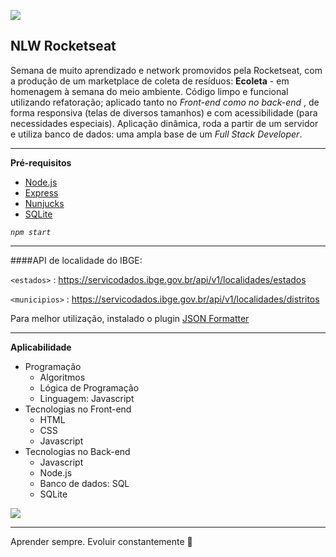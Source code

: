 ![](https://imgur.com/KcQUQqp.png)

NLW Rocketseat
-------------

Semana de muito aprendizado e network promovidos pela Rocketseat, com a produção de um marketplace de coleta de resíduos: **Ecoleta** - em homenagem à semana do meio ambiente.
Código limpo e funcional utilizando refatoração; aplicado tanto no *Front-end como no back-end* , de forma responsiva (telas de diversos tamanhos) e com acessibilidade (para necessidades especiais).
Aplicação dinâmica, roda a partir de um servidor e utiliza banco de dados: uma ampla base de um *Full Stack Developer*.

-------------
**Pré-requisitos**

- [Node.js](https://nodejs.org/en/)
- [Express](https://expressjs.com/pt-br/starter/installing.html)
- [Nunjucks](https://www.sqlite.org/index.html)
- [SQLite](https://mozilla.github.io/nunjucks/)


 *```npm start ```*

-------------

####API de localidade do IBGE:

`<estados>` : <https://servicodados.ibge.gov.br/api/v1/localidades/estados>

`<municipios>` : <https://servicodados.ibge.gov.br/api/v1/localidades/distritos>

Para melhor utilização, instalado o plugin [JSON Formatter](https://chrome.google.com/webstore/detail/json-formatter/bcjindcccaagfpapjjmafapmmgkkhgoa?hl=pt-BR "JSON Formatter")

-------------

**Aplicabilidade**
+ Programação
    + Algoritmos
    + Lógica de Programação
    + Linguagem: Javascript
+  Tecnologias no Front-end
    + HTML
    + CSS
    + Javascript
+  Tecnologias no Back-end
    * Javascript
    * Node.js
    * Banco de dados: SQL
	 * SQLite

![](https://i.imgur.com/D275Ge5.png)

------------

Aprender sempre. Evoluir constantemente 🚀
